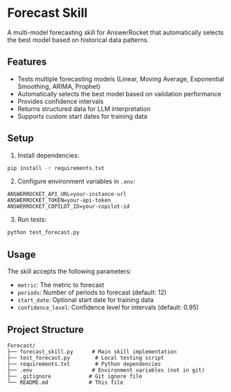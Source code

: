 # Forecast Skill

A multi-model forecasting skill for AnswerRocket that automatically selects the best model based on historical data patterns.

## Features

- Tests multiple forecasting models (Linear, Moving Average, Exponential Smoothing, ARIMA, Prophet)
- Automatically selects the best model based on validation performance
- Provides confidence intervals
- Returns structured data for LLM interpretation
- Supports custom start dates for training data

## Setup

1. Install dependencies:
```bash
pip install -r requirements.txt
```

2. Configure environment variables in `.env`:
```
ANSWERROCKET_API_URL=your-instance-url
ANSWERROCKET_TOKEN=your-api-token
ANSWERROCKET_COPILOT_ID=your-copilot-id
```

3. Run tests:
```bash
python test_forecast.py
```

## Usage

The skill accepts the following parameters:
- `metric`: The metric to forecast
- `periods`: Number of periods to forecast (default: 12)
- `start_date`: Optional start date for training data
- `confidence_level`: Confidence level for intervals (default: 0.95)

## Project Structure

```
Forecast/
├── forecast_skill.py      # Main skill implementation
├── test_forecast.py        # Local testing script
├── requirements.txt        # Python dependencies
├── .env                   # Environment variables (not in git)
├── .gitignore            # Git ignore file
└── README.md             # This file
```